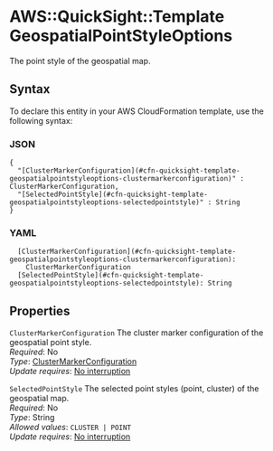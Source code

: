 # AWS::QuickSight::Template GeospatialPointStyleOptions<a name="aws-properties-quicksight-template-geospatialpointstyleoptions"></a>

The point style of the geospatial map\.

## Syntax<a name="aws-properties-quicksight-template-geospatialpointstyleoptions-syntax"></a>

To declare this entity in your AWS CloudFormation template, use the following syntax:

### JSON<a name="aws-properties-quicksight-template-geospatialpointstyleoptions-syntax.json"></a>

```
{
  "[ClusterMarkerConfiguration](#cfn-quicksight-template-geospatialpointstyleoptions-clustermarkerconfiguration)" : ClusterMarkerConfiguration,
  "[SelectedPointStyle](#cfn-quicksight-template-geospatialpointstyleoptions-selectedpointstyle)" : String
}
```

### YAML<a name="aws-properties-quicksight-template-geospatialpointstyleoptions-syntax.yaml"></a>

```
  [ClusterMarkerConfiguration](#cfn-quicksight-template-geospatialpointstyleoptions-clustermarkerconfiguration):
    ClusterMarkerConfiguration
  [SelectedPointStyle](#cfn-quicksight-template-geospatialpointstyleoptions-selectedpointstyle): String
```

## Properties<a name="aws-properties-quicksight-template-geospatialpointstyleoptions-properties"></a>

`ClusterMarkerConfiguration` <a name="cfn-quicksight-template-geospatialpointstyleoptions-clustermarkerconfiguration"></a>
The cluster marker configuration of the geospatial point style\.  
_Required_: No  
_Type_: [ClusterMarkerConfiguration](aws-properties-quicksight-template-clustermarkerconfiguration.md)  
_Update requires_: [No interruption](https://docs.aws.amazon.com/AWSCloudFormation/latest/UserGuide/using-cfn-updating-stacks-update-behaviors.html#update-no-interrupt)

`SelectedPointStyle` <a name="cfn-quicksight-template-geospatialpointstyleoptions-selectedpointstyle"></a>
The selected point styles \(point, cluster\) of the geospatial map\.  
_Required_: No  
_Type_: String  
_Allowed values_: `CLUSTER | POINT`  
_Update requires_: [No interruption](https://docs.aws.amazon.com/AWSCloudFormation/latest/UserGuide/using-cfn-updating-stacks-update-behaviors.html#update-no-interrupt)
